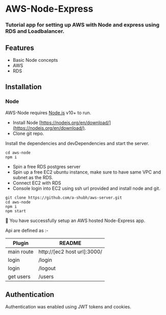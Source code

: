 # AWS-Node-Express
### Tutorial app for setting up AWS with Node and express using RDS and Loadbalancer.


## Features

- Basic Node concepts
- AWS
- RDS

## Installation

### Node

AWS-Node requires [Node.js](https://nodejs.org/) v10+ to run.

- Install Node [https://nodejs.org/en/download/](https://nodejs.org/en/download/).
- Clone git repo.

Install the dependencies and devDependencies and start the server.

```
cd aws-node
npm i
```

- Spin a free RDS postgres server
- Spin up a free EC2 ubuntu instance, make sure to have same VPC and subnet as the RDS.
- Connect EC2 with RDS
- Console login into EC2 using ssh url provided and install node and git.
```
git clone https://github.com/a-shubh/aws-server.git
cd aws-node
npm i
npm start
```
🎉 You have successfully setup an AWS hosted Node-Express app.

Api are defined as :-

| Plugin | README |
| ------ | ------ |
| main route | http://[ec2 host url]:3000/ |
| login | /login |
| login | /logout |
| get users | /users

## Authentication

Authentication was enabled using JWT tokens and cookies.
